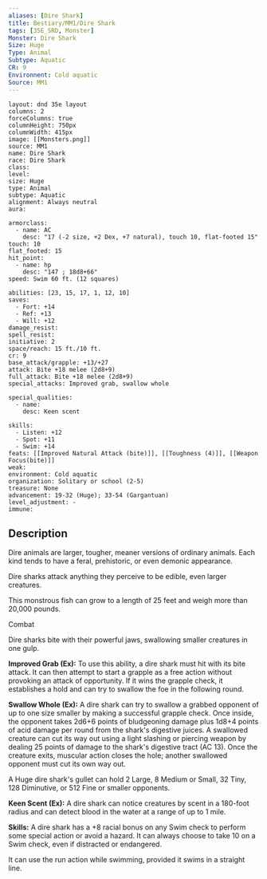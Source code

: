 ```yaml
---
aliases: [Dire Shark]
title: Bestiary/MM1/Dire Shark
tags: [35E_SRD, Monster]
Monster: Dire Shark
Size: Huge
Type: Animal
Subtype: Aquatic
CR: 9
Environnent: Cold aquatic
Source: MM1
---
```


```statblock
layout: dnd 35e layout
columns: 2
forceColumns: true
columnHeight: 750px
columnWidth: 415px
image: [[Monsters.png]]
source: MM1
name: Dire Shark
race: Dire Shark
class: 
level: 
size: Huge
type: Animal
subtype: Aquatic
alignment: Always neutral
aura: 

armorclass:
  - name: AC
    desc: "17 (-2 size, +2 Dex, +7 natural), touch 10, flat-footed 15"
touch: 10
flat_footed: 15
hit_point:
  - name: hp
    desc: "147 ; 18d8+66"
speed: Swim 60 ft. (12 squares)

abilities: [23, 15, 17, 1, 12, 10]
saves:
  - Fort: +14
  - Ref: +13
  - Will: +12
damage_resist: 
spell_resist: 
initiative: 2
space/reach: 15 ft./10 ft.
cr: 9
base_attack/grapple: +13/+27
attack: Bite +18 melee (2d8+9)
full_attack: Bite +18 melee (2d8+9)
special_attacks: Improved grab, swallow whole

special_qualities:
  - name: 
    desc: Keen scent

skills:
  - Listen: +12
  - Spot: +11
  - Swim: +14
feats: [[Improved Natural Attack (bite)]], [[Toughness (4)]], [[Weapon Focus(bite)]]
weak: 
environment: Cold aquatic
organization: Solitary or school (2-5)
treasure: None
advancement: 19-32 (Huge); 33-54 (Gargantuan)
level_adjustment: -
immune: 
```

## Description

<p>Dire animals are larger, tougher, meaner versions of ordinary animals. Each kind tends to have a feral, prehistoric, or even demonic appearance.</p>
<p>Dire sharks attack anything they perceive to be edible, even larger creatures.</p>
<p>This monstrous fish can grow to a length of 25 feet and weigh more than 20,000 pounds.</p>
<p>Combat</p>
<p>Dire sharks bite with their powerful jaws, swallowing smaller creatures in one gulp.</p>
<p>
            <b>Improved Grab (Ex):</b> To use this ability, a dire shark must hit with its bite attack. It can then attempt to start a grapple as a free action without provoking an attack of opportunity. If it wins the grapple check, it establishes a hold and can try to swallow the foe in the following round.</p>
<p>
            <b>Swallow Whole (Ex):</b> A dire shark can try to swallow a grabbed opponent of up to one size smaller by making a successful grapple check. Once inside, the opponent takes 2d6+6 points of bludgeoning damage plus 1d8+4 points of acid damage per round from the shark's digestive juices. A swallowed creature can cut its way out using a light slashing or piercing weapon by dealing 25 points of damage to the shark's digestive tract (AC 13). Once the creature exits, muscular action closes the hole; another swallowed opponent must cut its own way out.</p>
<p>A Huge dire shark's gullet can hold 2 Large, 8 Medium or Small, 32 Tiny, 128 Diminutive, or 512 Fine or smaller opponents.</p>
<p>
            <b>Keen Scent (Ex):</b> A dire shark can notice creatures by scent in a 180-foot radius and can detect blood in the water at a range of up to 1 mile.</p>
<p>
            <b>Skills:</b> A dire shark has a +8 racial bonus on any Swim check to perform some special action or avoid a hazard. It can always choose to take 10 on a Swim check, even if distracted or endangered.</p>
<p>It can use the run action while swimming, provided it swims in a straight line.</p>